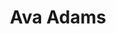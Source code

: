 ---
layout: employee
skillsid: 1
title: 'Ava Adams'
permalink: /employees/:title 
location: 'Detroit Michigan'
position: 'Office Manager'
availability: 56
internal: false
categories: 
- employees
phoneNumber: 555-555-5555
email: email@gmail.com
manage: false
---